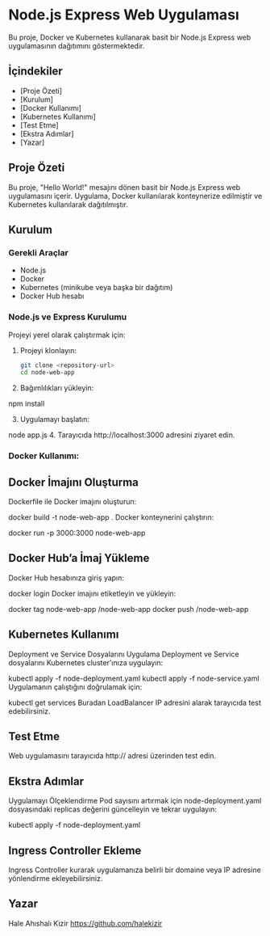 # Node.js Express Web Uygulaması

Bu proje, Docker ve Kubernetes kullanarak basit bir Node.js Express web uygulamasının dağıtımını göstermektedir.

## İçindekiler
- [Proje Özeti]
- [Kurulum]
- [Docker Kullanımı]
- [Kubernetes Kullanımı]
- [Test Etme]
- [Ekstra Adımlar]
- [Yazar]

## Proje Özeti
Bu proje, "Hello World!" mesajını dönen basit bir Node.js Express web uygulamasını içerir. Uygulama, Docker kullanılarak konteynerize edilmiştir ve Kubernetes kullanılarak dağıtılmıştır.

## Kurulum

### Gerekli Araçlar
- Node.js
- Docker
- Kubernetes (minikube veya başka bir dağıtım)
- Docker Hub hesabı

### Node.js ve Express Kurulumu
Projeyi yerel olarak çalıştırmak için:
1. Projeyi klonlayın:
   ```bash
   git clone <repository-url>
   cd node-web-app

2. Bağımlılıkları yükleyin:

npm install

3. Uygulamayı başlatın:

node app.js
4. Tarayıcıda http://localhost:3000 adresini ziyaret edin.

### Docker Kullanımı:

## Docker İmajını Oluşturma
Dockerfile ile Docker imajını oluşturun:

docker build -t node-web-app .
Docker konteynerini çalıştırın:


docker run -p 3000:3000 node-web-app
## Docker Hub’a İmaj Yükleme
Docker Hub hesabınıza giriş yapın:


docker login
Docker imajını etiketleyin ve yükleyin:

docker tag node-web-app <your-dockerhub-username>/node-web-app
docker push <your-dockerhub-username>/node-web-app

## Kubernetes Kullanımı
Deployment ve Service Dosyalarını Uygulama
Deployment ve Service dosyalarını Kubernetes cluster'ınıza uygulayın:

kubectl apply -f node-deployment.yaml
kubectl apply -f node-service.yaml
Uygulamanın çalıştığını doğrulamak için:


kubectl get services
Buradan LoadBalancer IP adresini alarak tarayıcıda test edebilirsiniz.


## Test Etme
Web uygulamasını tarayıcıda http://<loadbalancer-ip> adresi üzerinden test edin.


## Ekstra Adımlar
Uygulamayı Ölçeklendirme
Pod sayısını artırmak için node-deployment.yaml dosyasındaki replicas değerini güncelleyin ve tekrar uygulayın:

kubectl apply -f node-deployment.yaml


## Ingress Controller Ekleme
Ingress Controller kurarak uygulamanıza belirli bir domaine veya IP adresine yönlendirme ekleyebilirsiniz.

## Yazar
Hale Ahıshalı Kizir https://github.com/halekizir
